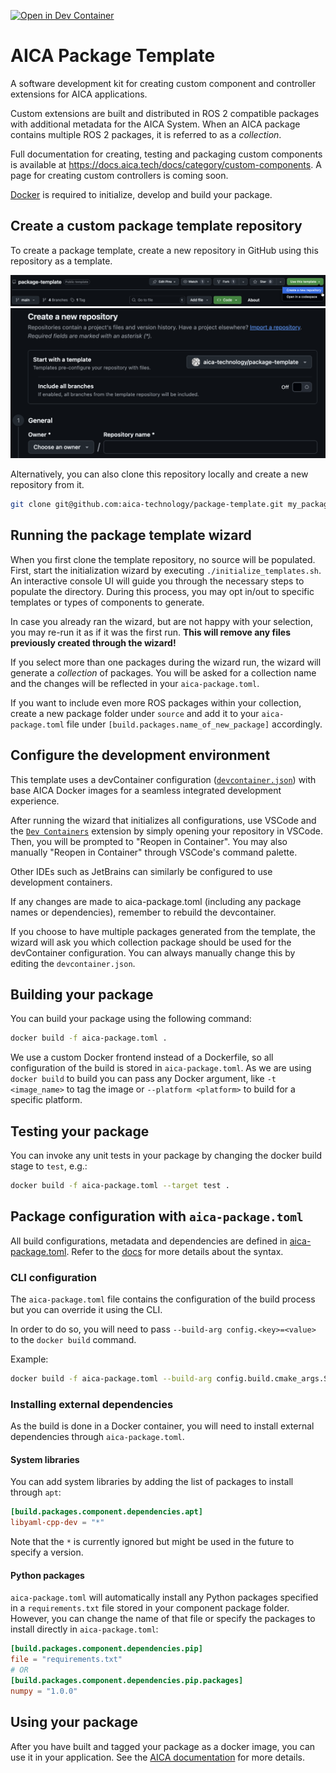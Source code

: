 [![Open in Dev Container](https://img.shields.io/static/v1?label=Dev%20Containers&message=Open&color=blue&logo=visualstudiocode)](https://vscode.dev/redirect?url=vscode://ms-vscode-remote.remote-containers/cloneInVolume?url=https://github.com/aica-technology/component-template)

# AICA Package Template

A software development kit for creating custom component and controller extensions for AICA applications.

Custom extensions are built and distributed in ROS 2 compatible packages with additional metadata for the AICA System.
When an AICA package contains multiple ROS 2 packages, it is referred to as a _collection_.

Full documentation for creating, testing and packaging custom components is available at
https://docs.aica.tech/docs/category/custom-components. A page for creating custom controllers is coming soon.

[Docker](https://docs.docker.com/get-docker/) is required to initialize, develop and build your package.

## Create a custom package template repository

To create a package template, create a new repository in GitHub using this repository as a template.

![Use this template menu](docs/creation-1.png) ![Create new repository menu](docs/creation-2.png)

Alternatively, you can also clone this repository locally and create a new repository from it.

```bash
git clone git@github.com:aica-technology/package-template.git my_package
```

## Running the package template wizard

When you first clone the template repository, no source will be populated. First, start the initialization wizard by
executing `./initialize_templates.sh`. An interactive console UI will guide you through the necessary steps to populate
the directory. During this process, you may opt in/out to specific templates or types of components to generate.

In case you already ran the wizard, but are not happy with your selection, you may re-run it as if it was the first run.
**This will remove any files previously created through the wizard!**

If you select more than one packages during the wizard run, the wizard will generate a _collection_ of packages. You
will be asked for a collection name and the changes will be reflected in your `aica-package.toml`.

If you want to include even more ROS packages within your collection, create a new package folder under `source` and add
it to your `aica-package.toml` file under `[build.packages.name_of_new_package]` accordingly.

## Configure the development environment

This template uses a devContainer configuration ([`devcontainer.json`](./.devcontainer/devcontainer.json)) with base
AICA Docker images for a seamless integrated development experience.

After running the wizard that initializes all configurations, use VSCode and the [`Dev Containers`](https://marketplace.visualstudio.com/items?itemName=ms-vscode-remote.remote-containers)
extension by simply opening your repository in VSCode. Then, you will be prompted to "Reopen in Container". You may also
manually "Reopen in Container" through VSCode's command palette.

Other IDEs such as JetBrains can similarly be configured to use development containers.

If any changes are made to aica-package.toml (including any package names or dependencies), remember to rebuild the
devcontainer.

If you choose to have multiple packages generated from the template, the wizard will ask you which collection package
should be used for the devContainer configuration. You can always manually change this by editing the
`devcontainer.json`.

## Building your package

You can build your package using the following command:

```bash
docker build -f aica-package.toml .
```

We use a custom Docker frontend instead of a Dockerfile, so all configuration of the build is stored in
`aica-package.toml`. As we are using `docker build` to build you can pass any Docker argument, like `-t <image_name>` to
tag the image or `--platform <platform>` to build for a specific platform.

## Testing your package

You can invoke any unit tests in your package by changing the docker build stage to `test`, e.g.:

```bash
docker build -f aica-package.toml --target test .
```

## Package configuration with `aica-package.toml`

All build configurations, metadata and dependencies are defined in [aica-package.toml](./aica-package.toml). Refer to
the [docs](https://docs.aica.tech/docs/reference/custom-components/aica-package-toml) for more details about the syntax.

### CLI configuration

The `aica-package.toml` file contains the configuration of the build process but you can override it using the CLI.

In order to do so, you will need to pass `--build-arg config.<key>=<value>` to the `docker build` command.

Example:

```bash
docker build -f aica-package.toml --build-arg config.build.cmake_args.SOME_FLAG=Release .
```

### Installing external dependencies

As the build is done in a Docker container, you will need to install external dependencies through `aica-package.toml`.

#### System libraries

You can add system libraries by adding the list of packages to install through `apt`:

```toml
[build.packages.component.dependencies.apt]
libyaml-cpp-dev = "*"
```

Note that the `*` is currently ignored but might be used in the future to specify a version.

#### Python packages

`aica-package.toml` will automatically install any Python packages specified in a `requirements.txt` file stored in your
component package folder. However, you can change the name of that file or specify the packages to install directly in
`aica-package.toml`:

```toml
[build.packages.component.dependencies.pip]
file = "requirements.txt"
# OR
[build.packages.component.dependencies.pip.packages]
numpy = "1.0.0"
```

## Using your package

After you have built and tagged your package as a docker image, you can use it in your application. See the
[AICA documentation](https://docs.aica.tech/docs/getting-started/installation-and-launch#configuring-the-aica-system-image)
for more details.
